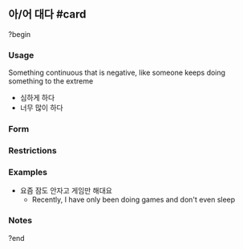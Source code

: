 ## 아/어 대다 #card
?begin
### Usage
Something continuous that is negative, like someone keeps doing something to the extreme
- 심하게 하다
- 너무 많이 하다
### Form
### Restrictions
### Examples
* 요즘 잠도 안자고 게임만 해대요
	* Recently, I have only been doing games and don't even sleep
### Notes
?end
